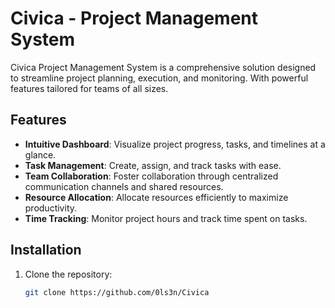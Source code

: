 # Civica - Project Management System

Civica Project Management System is a comprehensive solution designed to streamline project planning, execution, and monitoring. With powerful features tailored for teams of all sizes.

## Features

- **Intuitive Dashboard**: Visualize project progress, tasks, and timelines at a glance.
- **Task Management**: Create, assign, and track tasks with ease.
- **Team Collaboration**: Foster collaboration through centralized communication channels and shared resources.
- **Resource Allocation**: Allocate resources efficiently to maximize productivity.
- **Time Tracking**: Monitor project hours and track time spent on tasks.

## Installation

1. Clone the repository:

   ```bash
   git clone https://github.com/0ls3n/Civica

